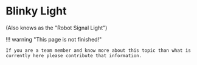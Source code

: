 # Blinky Light

(Also knows as the "Robot Signal Light")

!!! warning "This page is not finished!"

    If you are a team member and know more about this topic than what is currently here please contribute that information.